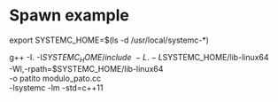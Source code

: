 Spawn example
=====

export SYSTEMC_HOME=$(ls -d /usr/local/systemc-*)

g++ -I. -I$SYSTEMC_HOME/include \
    -L. -L$SYSTEMC_HOME/lib-linux64 \
    -Wl,-rpath=$SYSTEMC_HOME/lib-linux64 \
    -o patito modulo_pato.cc \
    -lsystemc -lm -std=c++11

